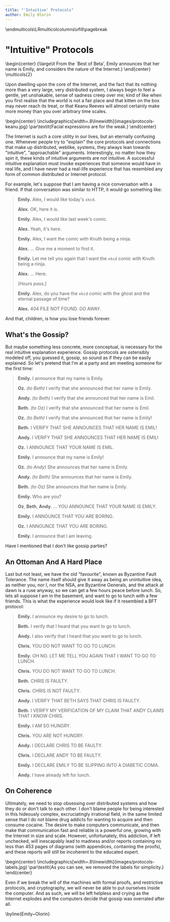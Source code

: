 ```yaml
---
title: "'Intuitive' Protocols"
author: Emily Olorin
---
```


\endmulticols\LRmulticolcolumns\vfill\pagebreak

"Intuitive" Protocols
=====================

\begin{center}
{\large\it From the `Best of Beta', Emily announces that her name is
  Emily, and considers the nature of the Internet.}
\end{center}
\multicols{2}

Upon dwelling upon the core of the Internet, and the fact that its
nothing more than a very large, very distributed system, I always
begin to feel a gentle, yet unshakable, sense of sadness creep over
me; kind of like when you first realise that the world is not a fair
place and that kitten on the box may never reach its treat, or that
Keanu Reeves will almost certainly make more money than you over
arbitrary time scales.

\begin{center}
\includegraphics[width=.8\linewidth]{images/protocols-keanu.jpg}
\par\textit{Facial expressions are for the weak.}
\end{center}

The Internet is such a core utility in our lives, but an eternally
confusing one.  Whenever people try to "explain" the core protocols
and connections that make up distributed, weblike, systems, they
always lean towards "intuitive", "approachable" arguments.
Interestingly, no matter how they spin it, these kinds of intuitive
arguments are not intuitive.  A successful intuitive explanation must
invoke experiences that someone would have in real life, and I have
never had a real-life experience that has resembled any form of common
distributed or Internet protocol.

For example, let's suppose that I am having a nice conversation with a
friend.  If that conversation was similar to HTTP, it would go
something like:

> __Emily.__  Alex, I would like today's `xkcd`.
>
> __Alex.__  OK, here it is.
>
> __Emily.__  Alex, I would like last week's comic.
>
> __Alex.__  Yeah, it's here.
>
> __Emily.__  Alex, I want the comic with Knuth being a ninja.
>
> __Alex.__  ... Give me a moment to find it.
>
> __Emily.__ Let me tell you again that I want the `xkcd` comic with
> Knuth being a ninja.
>
> __Alex.__ ... Here.
>
> _[Hours pass.]_
>
> __Emily.__ Alex, do you have the `xkcd` comic with the ghost and the
> eternal passage of time?
>
> __Alex.__ 404 FILE NOT FOUND. GO AWAY.

And that, children, is how you lose friends forever.


What's the Gossip?
------------------

But maybe something less concrete, more conceptual, is necessary for
the real intuitive explanation experience.  Gossip protocols are
ostensibly modeled off, you guessed it, gossip, so sound as if they
can be easily explained.  So let's pretend that I'm at a party and am
meeting someone for the first time:

> __Emily.__ I announce that my name is Emily.
>
> __Oz.__ _(to Beth)_ I verify that she announced that her name is Emily.
>
> __Andy.__ _(to Beth)_ I verify that she announced that her name is Emil.
>
> __Beth.__ _(to Oz)_ I verify that she announced that her name is Emil.
>
> __Oz.__ _(to Beth)_ I verify that she announced that her name is Emily!
>
> __Beth.__ I VERIFY THAT SHE ANNOUNCES THAT HER NAME IS EMIL!
>
> __Andy.__ I VERIFY THAT SHE ANNOUNCES THAT HER NAME IS EMIL!
>
> __Oz.__ I ANNOUNCE THAT YOUR NAME IS EMIL.
>
> __Emily.__ I announce that my name is Emily!
>
> __Oz.__ _(to Andy)_ She announces that her name is Emily.
>
> __Andy.__ _(to Beth)_ She announces that her name is Emily.
>
> __Beth.__ _(to Oz)_ She announces that her name is Emily.
>
> __Emily.__ Who are you?
>
> __Oz__, __Beth__, __Andy.__ … YOU ANNOUNCE THAT YOUR NAME IS EMILY.
>
> __Emily.__ I ANNOUNCE THAT YOU ARE BORING.
>
> __Oz.__ I ANNOUNCE THAT YOU ARE BORING.
>
> __Emily.__ I announce that I am leaving.

Have I mentioned that I don't like gossip parties?


An Ottoman And A Hard Place
---------------------------

Last but not least, we have the old "favourite", known as Byzantine
Fault Tolerance.  The name itself should give it away as being an
unintuitive idea, as neither you, nor I, nor the NSA, are Byzantine
Generals, and the attack at dawn is a ruse anyway, so we can get a few
hours peace before lunch.  So, lets all suppose I am in the basement,
and want to go to lunch with a few friends.  This is what the
experience would look like if it resembled a BFT protocol:

> __Emily.__ I announce my desire to go to lunch.
>
> __Beth.__ I verify that I heard that you want to go to lunch.
>
> __Andy.__ I also verify that I heard that you want to go to lunch.
>
> __Chris.__ YOU DO NOT WANT TO GO TO LUNCH.
>
> __Emily.__ OH NO. LET ME TELL YOU AGAIN THAT I WANT TO GO TO LUNCH.
>
> __Chris.__ YOU DO NOT WANT TO GO TO LUNCH.
>
> __Beth.__ CHRIS IS FAULTY.
>
> __Chris.__ CHRIS IS NOT FAULTY.
>
> __Andy.__ I VERIFY THAT BETH SAYS THAT CHRIS IS FAULTY.
>
> __Beth.__ I VERIFY MY VERIFICATION OF MY CLAIM THAT ANDY CLAIMS THAT I KNOW CHRIS.
>
> __Emily.__ I AM SO HUNGRY.
>
> __Chris.__ YOU ARE NOT HUNGRY.
>
> __Andy.__ I DECLARE CHRIS TO BE FAULTY.
>
> __Chris.__ I DECLARE ANDY TO BE FAULTY.
>
> __Emily.__ I DECLARE EMILY TO BE SLIPPING INTO A DIABETIC COMA.
>
> __Andy.__ I have already left for lunch.


On Coherence
------------

Ultimately, we need to stop obsessing over distributed systems and how
they do or don't talk to each other.  I don't blame people for being
interested in this hideously complex, excruciatingly irrational field,
in the same limited sense that I do not blame drug addicts for wanting
to acquire and then consume cocaine.  The desire to make computers
communicate, and then make that communication fast and reliable is a
powerful one, growing with the Internet in size and scale.  However,
unfortunately, this addiction, if left unchecked, will inescapably
lead to madness and/or reports containing no less than 453 pages of
diagrams (with appendices, containing the proofs), and these reports
will _still_ be incoherent to the educated expert.

\begin{center}
\includegraphics[width=.8\linewidth]{images/protocols-labels.jpg}
\par\textit{As you can see, we removed the labels for simplicity.}
\end{center}

Even if we break the will of the machines with formal proofs, and
restrictive protocols, and cryptography, we will never be able to put
ourselves inside the computer.  And as such, we will be left helpless
and crying as the Internet explodes and the computers decide that
gossip was overrated after all.

\byline{Emily~Olorin}
